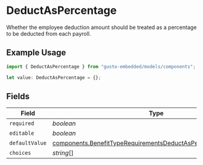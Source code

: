 # DeductAsPercentage

Whether the employee deduction amount should be treated as a percentage to be deducted from each payroll.

## Example Usage

```typescript
import { DeductAsPercentage } from "gusto-embedded/models/components";

let value: DeductAsPercentage = {};
```

## Fields

| Field                                                                                                                                                | Type                                                                                                                                                 | Required                                                                                                                                             | Description                                                                                                                                          |
| ---------------------------------------------------------------------------------------------------------------------------------------------------- | ---------------------------------------------------------------------------------------------------------------------------------------------------- | ---------------------------------------------------------------------------------------------------------------------------------------------------- | ---------------------------------------------------------------------------------------------------------------------------------------------------- |
| `required`                                                                                                                                           | *boolean*                                                                                                                                            | :heavy_minus_sign:                                                                                                                                   | N/A                                                                                                                                                  |
| `editable`                                                                                                                                           | *boolean*                                                                                                                                            | :heavy_minus_sign:                                                                                                                                   | N/A                                                                                                                                                  |
| `defaultValue`                                                                                                                                       | [components.BenefitTypeRequirementsDeductAsPercentageDefaultValue](../../models/components/benefittyperequirementsdeductaspercentagedefaultvalue.md) | :heavy_minus_sign:                                                                                                                                   | N/A                                                                                                                                                  |
| `choices`                                                                                                                                            | *string*[]                                                                                                                                           | :heavy_minus_sign:                                                                                                                                   | N/A                                                                                                                                                  |